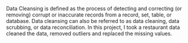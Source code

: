 Data Cleansing is defined as the process of detecting and correcting (or removing) corrupt or inaccurate records from a record, set, table, or database. Data cleansing can also be referred to as data cleaning, data scrubbing, or data reconciliation.
In this project, I took a restaurant data cleaned the data, removed outliers and replaced the missing values.
